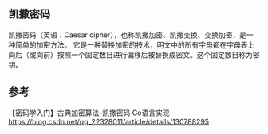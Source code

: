 ## 凯撒密码
凯撒密码（英语：Caesar cipher），也称凯撒加密、凯撒变换、变换加密，是一种简单的加密方法。
它是一种替换加密的技术，明文中的所有字母都在字母表上向后（或向前）按照一个固定数目进行偏移后被替换成密文。这个固定数目称为密钥。

## 参考
【密码学入门】古典加密算法-凯撒密码 Go语言实现
    https://blog.csdn.net/qq_22328011/article/details/130788295
